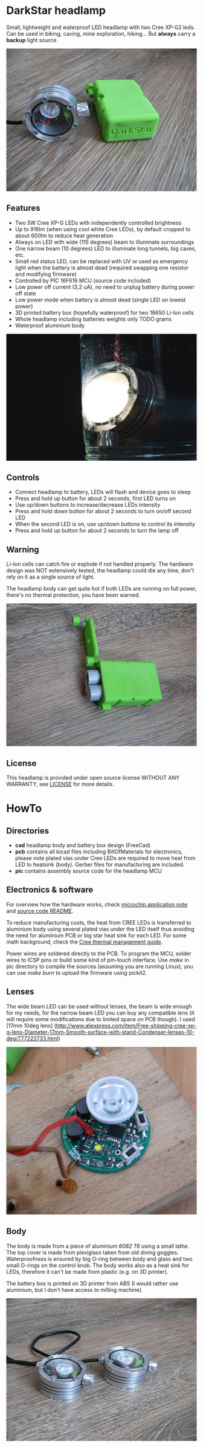 DarkStar headlamp
=================

Small, lightweight and waterproof LED headlamp with two Cree XP-G2 leds. Can be
used in biking, caving, mine exploration, hiking... But **always** carry a
**backup** light source.

![Top side](./images/box.jpg)

Features
--------
* Two 5W Cree XP-G LEDs with independently controlled brightness
* Up to 916lm (when using cool white Cree LEDs), by default cropped to about 600lm to reduce heat generation
* Always on LED with wide (115 degrees) beam to illuminate surroundings
* One narrow beam (10 degrees) LED to illuminate long tunnels, big caves, etc.
* Small red status LED, can be replaced with UV or used as emergency light when the battery is almost dead (required swapping one resistor and modifying firmware)
* Controlled by PIC 16F616 MCU (source code included)
* Low power off current (3,2 uA), no need to unplug battery during power off state
* Low power mode when battery is almost dead (single LED on lowest power)
* 3D printed battery box (hopefully waterproof) for two 18650 Li-Ion cells
* Whole headlamp including batteries weights only TODO grams
* Waterproof aluminium body

![Top side](./images/waterproof.jpg)

Controls
--------
* Connect headlamp to battery, LEDs will flash and device goes to sleep
* Press and hold up button for about 2 seconds, first LED turns on
* Use up/down buttons to increase/decrease LEDs intensity
* Press and hold down button for about 2 seconds to turn on/off second LED
* When the second LED is on, use up/down buttons to control its intensity
* Press and hold up button for about 2 seconds to turn the lamp off


Warning
-------
Li-Ion cells can catch fire or explode if not handled properly. The hardware
design was NOT extensively tested, the headlamp could die any time, don't
rely on it as a single source of light.

The headlamp body can get quite hot if both LEDs are running on full power,
there's no thermal protection, you have been warned.

![Body](./images/battery.jpg)

License
-------
This headlamp is provided under open source license WITHOUT ANY WARRANTY, see
[LICENSE](./LICENSE) for more details.

HowTo
=====
Directories
-----------
* **cad** headlamp body and battery box design (FreeCad)
* **pcb** contains all kicad files including BillOfMaterials for electronics,
	please note plated vias under Cree LEDs are required to move heat from
	LED to heatsink (body). Gerber files for manufacturing are included.
* **pic** contains assembly source code for the headlamp MCU

Electronics & software
----------------------
For overview how the hardware works, check
[microchip application note](http://ww1.microchip.com/downloads/en/AppNotes/00874C.pdf)
and [source code README](./pic/README.md).

To reduce manufacturing costs, the heat from CREE LEDs is transferred to aluminium
body using several plated vias under the LED itself thus avoiding the need for
aluminium PCB or big star heat sink for each LED. For some math background, check
the [Cree thermal management guide](http://www.cree.com/~/media/Files/Cree/LED%20Components%20and%20Modules/XLamp/XLamp%20Application%20Notes/XLamp_PCB_Thermal.pdf).

Power wires are soldered directly to the PCB. To program the MCU, solder
wires to ICSP pins or build some kind of pin-touch interface. Use *make* in
pic directory to compile the sources (assuming you are running Linux),
you can use *make burn* to upload the firmware using pickit2.

Lenses
------
The wide beam LED can be used without lenses, the beam is wide enough for my
needs, for the narrow beam LED you can buy any compatible lens (it will require
some modifications due to limited space on PCB though). I used [17mm 10deg lens]
(http://www.aliexpress.com/item/Free-shipping-cree-xp-g-lens-Diameter-17mm-Smooth-surface-with-stand-Condenser-lenses-10-deg/777222733.html)

![Body](./images/bare.jpg)

Body
----
The body is made from a piece of aluminium *6082 T6* using a small lathe. The top
cover is made from plexiglass taken from old diving goggles. Waterproofness is
ensured by big O-ring between body and glass and two small O-rings on the
control knob. The body works also as a heat sink for LEDs, therefore it can't
be made from plastic (e.g. on 3D printer).

The battery box is printed on 3D printer from ABS (I would rather use aluminium,
but I don't have access to milling machine).

![Headlamp body](./images/body.jpg)
